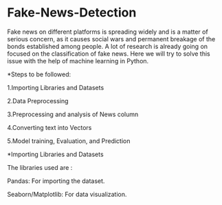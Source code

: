 # Fake-News-Detection

Fake news on different platforms is spreading widely and is a matter of serious concern, as it causes social wars and permanent breakage of the bonds established among people. A lot of research is already going on focused on the classification of fake news.
Here we will try to solve this issue with the help of machine learning in Python.

*Steps to be followed:

1.Importing Libraries and Datasets

2.Data Preprocessing

3.Preprocessing and analysis of News column

4.Converting text into Vectors

5.Model training, Evaluation, and Prediction

*Importing Libraries and Datasets

The libraries used are : 

Pandas: For importing the dataset.

Seaborn/Matplotlib: For data visualization.
